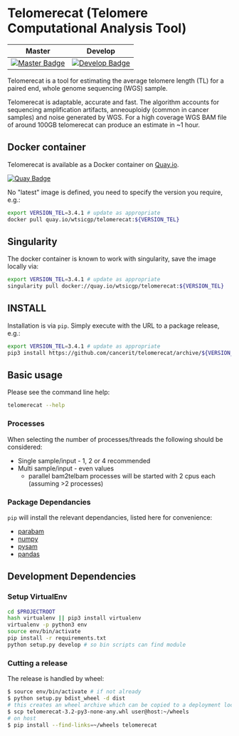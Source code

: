 # Telomerecat (Telomere Computational Analysis Tool)

| Master                                        | Develop                                         |
| --------------------------------------------- | ----------------------------------------------- |
| [![Master Badge][travis-master]][travis-base] | [![Develop Badge][travis-develop]][travis-base] |

Telomerecat is a tool for estimating the average telomere length (TL) for a paired end, whole genome sequencing (WGS) sample.

Telomerecat is adaptable, accurate and fast. The algorithm accounts for sequencing amplification artifacts, anneouploidy (common in cancer samples) and noise generated by WGS. For a high coverage WGS BAM file of around 100GB telomerecat can produce an estimate in ~1 hour.

## Docker container

Telomerecat is available as a Docker container on [Quay.io][quay-repo].

[![Quay Badge][quay-status]][quay-repo]

No "latest" image is defined, you need to specify the version you require, e.g.:

```bash
export VERSION_TEL=3.4.1 # update as appropriate
docker pull quay.io/wtsicgp/telomerecat:${VERSION_TEL}
```

## Singularity

The docker container is known to work with singularity, save the image locally via:

```bash
export VERSION_TEL=3.4.1 # update as appropriate
singularity pull docker://quay.io/wtsicgp/telomerecat:${VERSION_TEL}
```

## INSTALL

Installation is via `pip`.  Simply execute with the URL to a package release, e.g.:

```bash
export VERSION_TEL=3.4.1 # update as appropriate
pip3 install https://github.com/cancerit/telomerecat/archive/${VERSION_TEL}.tar.gz
```

## Basic usage

Please see the command line help:

```bash
telomerecat --help
```

### Processes

When selecting the number of processes/threads the following should be considered:

* Single sample/input - 1, 2 or 4 recommended
* Multi sample/input - even values
  * parallel bam2telbam processes will be started with 2 cpus each (assuming >2 processes)

### Package Dependancies

`pip` will install the relevant dependancies, listed here for convenience:

* [parabam](https://github.com/cancerit/parabam)
* [numpy](https://numpy.org/)
* [pysam](https://www.scipy.org/)
* [pandas](https://pandas.pydata.org/)

## Development Dependencies

### Setup VirtualEnv

```bash
cd $PROJECTROOT
hash virtualenv || pip3 install virtualenv
virtualenv -p python3 env
source env/bin/activate
pip install -r requirements.txt
python setup.py develop # so bin scripts can find module
```

### Cutting a release

The release is handled by wheel:

```bash
$ source env/bin/activate # if not already
$ python setup.py bdist_wheel -d dist
# this creates an wheel archive which can be copied to a deployment location, e.g.
$ scp telomerecat-3.2-py3-none-any.whl user@host:~/wheels
# on host
$ pip install --find-links=~/wheels telomerecat
```

<!-- Travis -->
[travis-base]: https://travis-ci.org/cancerit/telomerecat
[travis-master]: https://travis-ci.org/cancerit/telomerecat.svg?branch=master
[travis-develop]: https://travis-ci.org/cancerit/telomerecat.svg?branch=develop

<!-- Quay.io -->
[quay-status]: https://quay.io/repository/wtsicgp/telomerecat/status
[quay-repo]: https://quay.io/repository/wtsicgp/telomerecat
[quay-builds]: https://quay.io/repository/wtsicgp/telomerecat?tab=builds
